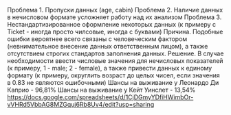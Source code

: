 Проблема 1. Пропуски данных (age, cabin)
Проблема 2. Наличие данных в нечисловом формате усложняет работу над их анализом 
Проблема 3. Нестандартизированное оформление некоторых данных (к примеру с Ticket - иногда просто чилсовые, иногда с буквами)
Причина. Подобные ошибки вероятнее всего связаны с человеческим фактором (невнимательное внесение данных ответственным лицом), а также отсутствием строгих стандартов заполнения данных.
Решение. В случае необходимости ввести числовые значения для нечисловых показателей (к примеру, 1 - male; 2 - female), а также привести данных к единому формату (к примеру, округлить возраст до целых чисел, если значения в 0.83 не являются ошибочными)
Шансы на выживание у Леонардо Ди Каприо - 96,81%
Шансы на выживание у Кейт Уинслет - 13,54%
https://docs.google.com/spreadsheets/d/1CjDGmyYDfiHWimbOr-vVHRd5VbbAG8MZGquj6Rb8Uv4/edit?usp=sharing

